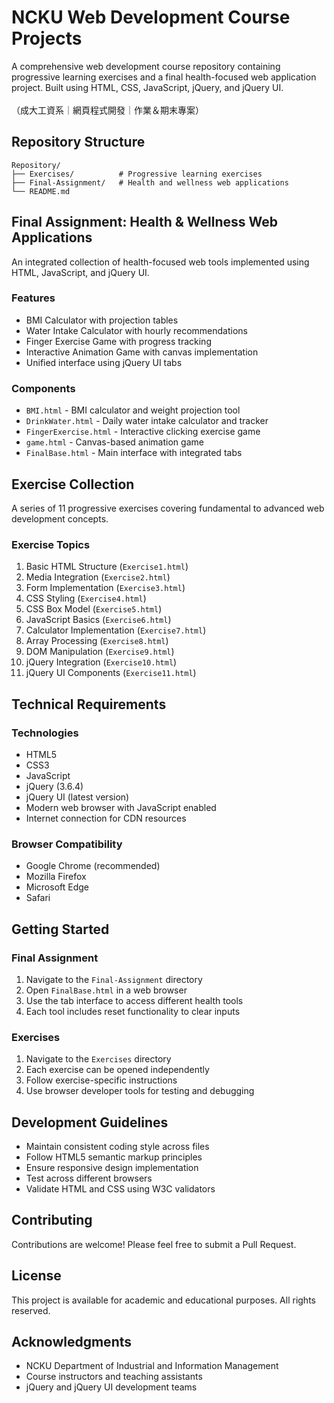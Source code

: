 # NCKU Web Development Course Projects
A comprehensive web development course repository containing progressive learning exercises and a final health-focused web application project. Built using HTML, CSS, JavaScript, jQuery, and jQuery UI.<br>
<br>
（成大工資系｜網頁程式開發｜作業＆期末專案）

## Repository Structure
```
Repository/
├── Exercises/          # Progressive learning exercises
├── Final-Assignment/   # Health and wellness web applications
└── README.md
```

## Final Assignment: Health & Wellness Web Applications
An integrated collection of health-focused web tools implemented using HTML, JavaScript, and jQuery UI.

### Features
- BMI Calculator with projection tables
- Water Intake Calculator with hourly recommendations
- Finger Exercise Game with progress tracking
- Interactive Animation Game with canvas implementation
- Unified interface using jQuery UI tabs

### Components
- `BMI.html` - BMI calculator and weight projection tool
- `DrinkWater.html` - Daily water intake calculator and tracker
- `FingerExercise.html` - Interactive clicking exercise game
- `game.html` - Canvas-based animation game
- `FinalBase.html` - Main interface with integrated tabs

## Exercise Collection
A series of 11 progressive exercises covering fundamental to advanced web development concepts.

### Exercise Topics
1. Basic HTML Structure (`Exercise1.html`)
2. Media Integration (`Exercise2.html`)
3. Form Implementation (`Exercise3.html`)
4. CSS Styling (`Exercise4.html`)
5. CSS Box Model (`Exercise5.html`)
6. JavaScript Basics (`Exercise6.html`)
7. Calculator Implementation (`Exercise7.html`)
8. Array Processing (`Exercise8.html`)
9. DOM Manipulation (`Exercise9.html`)
10. jQuery Integration (`Exercise10.html`)
11. jQuery UI Components (`Exercise11.html`)

## Technical Requirements

### Technologies
- HTML5
- CSS3
- JavaScript
- jQuery (3.6.4)
- jQuery UI (latest version)
- Modern web browser with JavaScript enabled
- Internet connection for CDN resources

### Browser Compatibility
- Google Chrome (recommended)
- Mozilla Firefox
- Microsoft Edge
- Safari

## Getting Started

### Final Assignment
1. Navigate to the `Final-Assignment` directory
2. Open `FinalBase.html` in a web browser
3. Use the tab interface to access different health tools
4. Each tool includes reset functionality to clear inputs

### Exercises
1. Navigate to the `Exercises` directory
2. Each exercise can be opened independently
3. Follow exercise-specific instructions
4. Use browser developer tools for testing and debugging

## Development Guidelines
- Maintain consistent coding style across files
- Follow HTML5 semantic markup principles
- Ensure responsive design implementation
- Test across different browsers
- Validate HTML and CSS using W3C validators

## Contributing
Contributions are welcome! Please feel free to submit a Pull Request.

## License
This project is available for academic and educational purposes. All rights reserved.

## Acknowledgments
- NCKU Department of Industrial and Information Management
- Course instructors and teaching assistants
- jQuery and jQuery UI development teams
